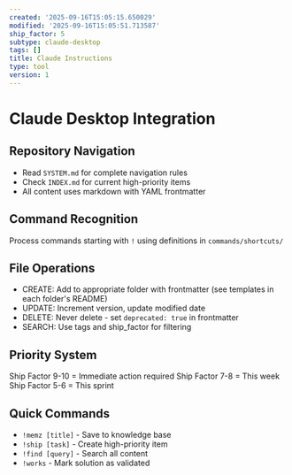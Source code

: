 ```yaml
---
created: '2025-09-16T15:05:15.650029'
modified: '2025-09-16T15:05:51.713587'
ship_factor: 5
subtype: claude-desktop
tags: []
title: Claude Instructions
type: tool
version: 1
---
```


# Claude Desktop Integration

## Repository Navigation
- Read `SYSTEM.md` for complete navigation rules
- Check `INDEX.md` for current high-priority items
- All content uses markdown with YAML frontmatter

## Command Recognition
Process commands starting with `!` using definitions in `commands/shortcuts/`

## File Operations
- CREATE: Add to appropriate folder with frontmatter (see templates in each folder's README)
- UPDATE: Increment version, update modified date
- DELETE: Never delete - set `deprecated: true` in frontmatter
- SEARCH: Use tags and ship_factor for filtering

## Priority System
Ship Factor 9-10 = Immediate action required
Ship Factor 7-8 = This week
Ship Factor 5-6 = This sprint

## Quick Commands
- `!memz [title]` - Save to knowledge base
- `!ship [task]` - Create high-priority item
- `!find [query]` - Search all content
- `!works` - Mark solution as validated